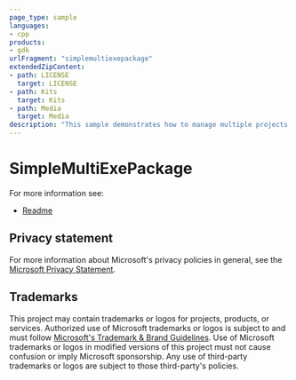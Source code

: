 ```yaml
---
page_type: sample
languages:
- cpp
products:
- gdk
urlFragment: "simplemultiexepackage"
extendedZipContent:
- path: LICENSE
  target: LICENSE
- path: Kits
  target: Kits
- path: Media
  target: Media
description: "This sample demonstrates how to manage multiple projects with executables within a single solution."
---
```


# SimpleMultiExePackage

For more information see: 
- [Readme](https://github.com/microsoft/Xbox-GDK-Samples/blob/main/Samples/System/SimpleMultiExePackage/readme_en-us.md)

## Privacy statement

For more information about Microsoft's privacy policies in general, see the [Microsoft Privacy Statement](https://privacy.microsoft.com/privacystatement/).

## Trademarks

This project may contain trademarks or logos for projects, products, or services. Authorized use of Microsoft trademarks or logos is subject to and must follow [Microsoft's Trademark & Brand Guidelines](https://www.microsoft.com/en-us/legal/intellectualproperty/trademarks/usage/general). Use of Microsoft trademarks or logos in modified versions of this project must not cause confusion or imply Microsoft sponsorship. Any use of third-party trademarks or logos are subject to those third-party's policies.
